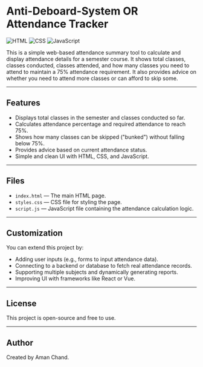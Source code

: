 # Anti-Deboard-System OR Attendance Tracker
![HTML](https://img.shields.io/badge/HTML-Used-orange?style=flat-square&logo=html5)
![CSS](https://img.shields.io/badge/CSS-Used-blue?style=flat-square&logo=css3)
![JavaScript](https://img.shields.io/badge/JavaScript-Used-yellow?style=flat-square&logo=javascript)

This is a simple web-based attendance summary tool to calculate and display attendance details for a semester course. It shows total classes, classes conducted, classes attended, and how many classes you need to attend to maintain a 75% attendance requirement. It also provides advice on whether you need to attend more classes or can afford to skip some.

---

## Features

- Displays total classes in the semester and classes conducted so far.
- Calculates attendance percentage and required attendance to reach 75%.
- Shows how many classes can be skipped ("bunked") without falling below 75%.
- Provides advice based on current attendance status.
- Simple and clean UI with HTML, CSS, and JavaScript.

---

## Files

- `index.html` — The main HTML page.
- `styles.css` — CSS file for styling the page.
- `script.js` — JavaScript file containing the attendance calculation logic.
  
---

## Customization

You can extend this project by:

- Adding user inputs (e.g., forms to input attendance data).
- Connecting to a backend or database to fetch real attendance records.
- Supporting multiple subjects and dynamically generating reports.
- Improving UI with frameworks like React or Vue.

---

## License

This project is open-source and free to use.

---

## Author

Created by Aman Chand.

